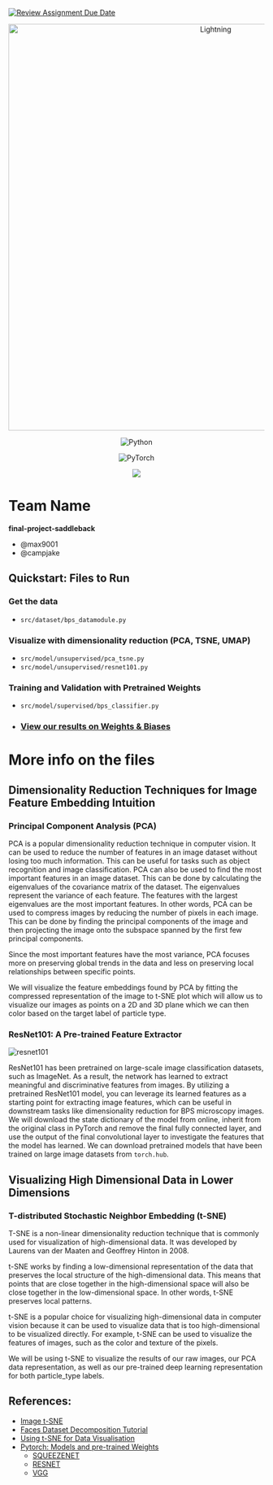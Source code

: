 [![Review Assignment Due Date](https://classroom.github.com/assets/deadline-readme-button-24ddc0f5d75046c5622901739e7c5dd533143b0c8e959d652212380cedb1ea36.svg)](https://classroom.github.com/a/xrP3eqMC)


<div align="center">

<img alt="Lightning" src="https://pl-public-data.s3.amazonaws.com/assets_lightning/LightningColor.png" width="800px" style="max-width: 100%;">

![Python](https://img.shields.io/badge/python-3670A0?style=for-the-badge&logo=python&logoColor=ffdd54)

![PyTorch](https://img.shields.io/badge/PyTorch-%23EE4C2C.svg?style=for-the-badge&logo=PyTorch&logoColor=white)


![](https://raw.githubusercontent.com/wandb/assets/main/wandb-github-badge-28.svg)


<div align="left">

# Team Name
**final-project-saddleback**

- @max9001
- @campjake

## Quickstart: Files to Run

### Get the data
- `src/dataset/bps_datamodule.py`

### Visualize with dimensionality reduction (PCA, TSNE, UMAP)
- `src/model/unsupervised/pca_tsne.py`
- `src/model/unsupervised/resnet101.py`

### Training and Validation with Pretrained Weights
- `src/model/supervised/bps_classifier.py`
- ### [View our results on Weights & Biases](https://wandb.ai/saddleback/deeplearning-eda-saddleback)


# More info on the files

## Dimensionality Reduction Techniques for Image Feature Embedding Intuition
### Principal Component Analysis (PCA)
PCA is a popular dimensionality reduction technique in computer vision. It can be used to reduce the number of features in an image dataset without losing too much information. This can be useful for tasks such as object recognition and image classification. PCA can also be used to find the most important features in an image dataset. This can be done by calculating the eigenvalues of the covariance matrix of the dataset. The eigenvalues represent the variance of each feature. The features with the largest eigenvalues are the most important features. In other words, PCA can be used to compress images by reducing the number of pixels in each image. This can be done by finding the principal components of the image and then projecting the image onto the subspace spanned by the first few principal components.

Since the most important features have the most variance, PCA focuses more on preserving global trends in the data and less on preserving local relationships between specific points.

We will visualize the feature embeddings found by PCA by fitting the compressed representation of the image to t-SNE plot which will allow us to visualize our images as points on a 2D and 3D plane which we can then color based on the target label of particle type.

### ResNet101: A Pre-trained Feature Extractor
![resnet101](documentation/images/resnet_architecture.png)

ResNet101 has been pretrained on large-scale image classification datasets, such as ImageNet. As a result, the network has learned to extract meaningful and discriminative features from images. By utilizing a pretrained ResNet101 model, you can leverage its learned features as a starting point for extracting image features, which can be useful in downstream tasks like dimensionality reduction for BPS microscopy images. We will download the state dictionary of the model from online, inherit from the original class in PyTorch and remove the final fully connected layer, and use the output of the final convolutional layer to investigate the features that the model has learned. We can download pretrained models that have been trained on large image datasets from `torch.hub`.

## Visualizing High Dimensional Data in Lower Dimensions
### T-distributed Stochastic Neighbor Embedding (t-SNE) 
T-SNE is a non-linear dimensionality reduction technique that is commonly used for visualization of high-dimensional data. It was developed by Laurens van der Maaten and Geoffrey Hinton in 2008.

t-SNE works by finding a low-dimensional representation of the data that preserves the local structure of the high-dimensional data. This means that points that are close together in the high-dimensional space will also be close together in the low-dimensional space. In other words, t-SNE preserves local patterns.

t-SNE is a popular choice for visualizing high-dimensional data in computer vision because it can be used to visualize data that is too high-dimensional to be visualized directly. For example, t-SNE can be used to visualize the features of images, such as the color and texture of the pixels.

We will be using t-SNE to visualize the results of our raw images, our PCA data representation, as well as our pre-trained deep learning representation for both particle_type labels.

## References:
- [Image t-SNE](https://notebook.community/ml4a/ml4a-guides/notebooks/image-tsne)
- [Faces Dataset Decomposition Tutorial](https://github.com/olekscode/Examples-PCA-tSNE/blob/master/Python/Faces%20Dataset%20Decomposition.ipynb) 
- [Using t-SNE for Data Visualisation](https://medium.com/analytics-vidhya/using-t-sne-for-data-visualisation-8a83f46fbad3)
- [Pytorch: Models and pre-trained Weights](https://pytorch.org/vision/stable/models.html)
    - [SQUEEZENET](https://pytorch.org/vision/stable/models/squeezenet.html)
    - [RESNET](https://pytorch.org/vision/stable/models/resnet.html)
    - [VGG](https://pytorch.org/vision/stable/models/vgg.html)
